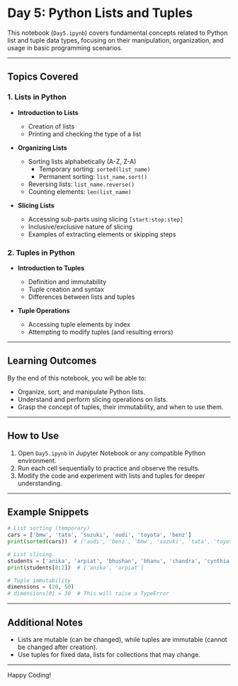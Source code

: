 # Day 5: Python Lists and Tuples

This notebook (`Day5.ipynb`) covers fundamental concepts related to Python list and tuple data types, focusing on their manipulation, organization, and usage in basic programming scenarios.

---

## Topics Covered

### 1. Lists in Python

- **Introduction to Lists**
  - Creation of lists
  - Printing and checking the type of a list

- **Organizing Lists**
  - Sorting lists alphabetically (A-Z, Z-A)
    - Temporary sorting: `sorted(list_name)`
    - Permanent sorting: `list_name.sort()`
  - Reversing lists: `list_name.reverse()`
  - Counting elements: `len(list_name)`

- **Slicing Lists**
  - Accessing sub-parts using slicing `[start:stop:step]`
  - Inclusive/exclusive nature of slicing
  - Examples of extracting elements or skipping steps

### 2. Tuples in Python

- **Introduction to Tuples**
  - Definition and immutability
  - Tuple creation and syntax
  - Differences between lists and tuples

- **Tuple Operations**
  - Accessing tuple elements by index
  - Attempting to modify tuples (and resulting errors)

---

## Learning Outcomes

By the end of this notebook, you will be able to:
- Organize, sort, and manipulate Python lists.
- Understand and perform slicing operations on lists.
- Grasp the concept of tuples, their immutability, and when to use them.

---

## How to Use

1. Open `Day5.ipynb` in Jupyter Notebook or any compatible Python environment.
2. Run each cell sequentially to practice and observe the results.
3. Modify the code and experiment with lists and tuples for deeper understanding.

---

## Example Snippets

```python
# List sorting (temporary)
cars = ['bmw', 'tata', 'suzuki', 'audi', 'toyota', 'benz']
print(sorted(cars))  # ['audi', 'benz', 'bmw', 'suzuki', 'tata', 'toyota']

# List slicing
students = ['anika', 'arpiat', 'bhushan', 'bhanu', 'chandra', 'cynthia', 'danish']
print(students[0:2])  # ['anika', 'arpiat']

# Tuple immutability
dimensions = (20, 50)
# dimensions[0] = 30  # This will raise a TypeError
```

---

## Additional Notes

- Lists are mutable (can be changed), while tuples are immutable (cannot be changed after creation).
- Use tuples for fixed data, lists for collections that may change.

---

Happy Coding!
